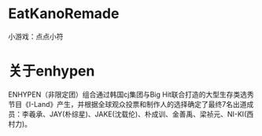 # EatKanoRemade
小游戏：点点小符
# 关于enhypen
ENHYPEN（非限定团）组合通过韩国cj集团与Big Hit联合打造的大型生存类选秀节目《I-Land》产生，并根据全球观众投票和制作人的选择确定了最终7名出道成员：李羲承、JAY(朴综星)、JAKE(沈载伦)、朴成训、金善禹、梁祯元、NI-KI(西村力)。
